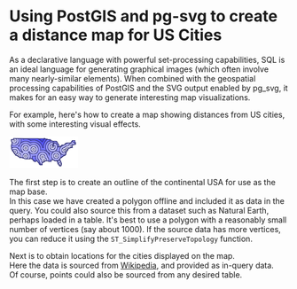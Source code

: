 # Using PostGIS and pg-svg to create a distance map for US Cities

As a declarative language with powerful set-processing capabilities, SQL is an ideal language for generating graphical images
(which often involve many nearly-similar elements).
When combined with the geospatial processing capabilities of PostGIS and the SVG output enabled by pg_svg, 
it makes for an easy way to generate interesting map visualizations.

For example, here's how to create a map showing distances from US cities, with some interesting visual effects.

![](us-city-distance.svg)

The first step is to create an outline of the continental USA for use as the map base.  
In this case we have created a polygon offline and included it as data in the query.
You could also source this from a dataset such as Natural Earth, perhaps loaded in a table.
It's best to use a polygon with a reasonably small number of vertices (say about 1000).
If the source data has more vertices, you can reduce it using the `ST_SimplifyPreserveTopology` function.

Next is to obtain locations for the cities displayed on the map.  
Here the data is sourced from [Wikipedia](https://en.wikipedia.org/wiki/List_of_United_States_cities_by_population), and provided as in-query data.  
Of course, points could also be sourced from any desired table.






